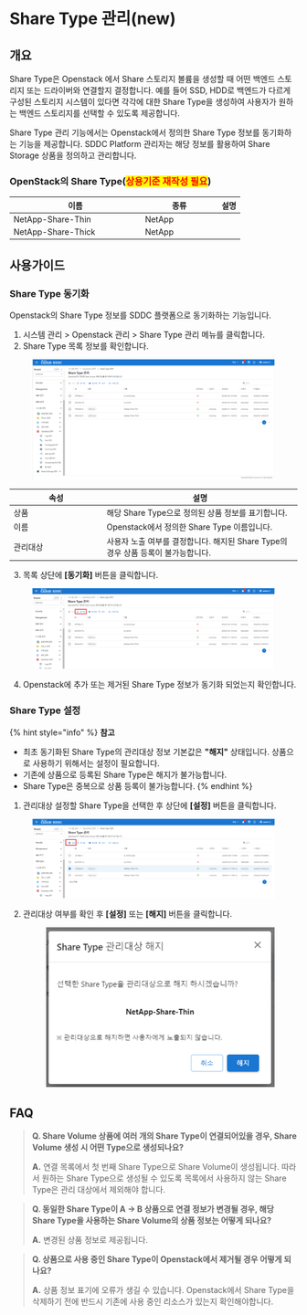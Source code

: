 # Share Type 관리(new)

## 개요

Share Type은 Openstack 에서 Share 스토리지 볼륨을 생성할 때 어떤 백엔드 스토리지 또는 드라이버와 연결할지 결정합니다. 예를 들어 SSD, HDD로 백엔드가 다르게 구성된 스토리지 시스템이 있다면 각각에 대한 Share Type을 생성하여 사용자가 원하는 백엔드 스토리지를 선택할 수 있도록 제공합니다.

Share Type 관리 기능에서는 Openstack에서 정의한 Share Type 정보를 동기화하는 기능을 제공합니다. SDDC Platform 관리자는 해당 정보를 활용하여 Share Storage 상품을 정의하고 관리합니다.



### OpenStack의 Share Type(<mark style="color:red;">상용기준 재작성 필요</mark>)

<table><thead><tr><th width="216.12538651196826">이름</th><th width="120">종류</th><th>설명</th></tr></thead><tbody><tr><td>NetApp-Share-Thin</td><td>NetApp</td><td></td></tr><tr><td>NetApp-Share-Thick</td><td>NetApp</td><td></td></tr></tbody></table>



## 사용가이드

### Share Type 동기화

Openstack의 Share Type 정보를 SDDC 플랫폼으로 동기화하는 기능입니다.

1. 시스템 관리 > Openstack 관리 > Share Type 관리 메뉴를 클릭합니다.
2. Share Type 목록 정보를 확인합니다.

<figure><img src="../../.gitbook/assets/image.png" alt=""><figcaption></figcaption></figure>

<table><thead><tr><th width="149">속성</th><th>설명</th></tr></thead><tbody><tr><td>상품</td><td>해당 Share Type으로 정의된 상품 정보를 표기합니다.</td></tr><tr><td>이름</td><td>Openstack에서 정의한 Share Type 이름입니다.</td></tr><tr><td>관리대상</td><td>사용자 노출 여부를 결정합니다. 해지된 Share Type의 경우 상품 등록이 불가능합니다.</td></tr></tbody></table>

3. 목록 상단에 **\[동기화]** 버튼을 클릭합니다.

<figure><img src="../../.gitbook/assets/image (1).png" alt=""><figcaption></figcaption></figure>

4. Openstack에 추가 또는 제거된 Share Type 정보가 동기화 되었는지 확인합니다.



### Share Type 설정

{% hint style="info" %}
**참고**

* 최초 동기화된 Share Type의 관리대상 정보 기본값은 **"해지"** 상태입니다. 상품으로 사용하기 위해서는 설정이 필요합니다.
* 기존에 상품으로 등록된 Share Type은 해지가 불가능합니다.
* Share Type은 중복으로 상품 등록이 불가능합니다.
{% endhint %}

1. 관리대상 설정할 Share Type을 선택한 후 상단에 **\[설정]** 버튼을 클릭합니다.

<figure><img src="../../.gitbook/assets/image (2).png" alt=""><figcaption></figcaption></figure>

2.  관리대상 여부를 확인 후 **\[설정]** 또는 **\[해지]** 버튼을 클릭합니다.

    <figure><img src="../../.gitbook/assets/image (3).png" alt=""><figcaption></figcaption></figure>

## FAQ

> **Q. Share Volume 상품에 여러 개의 Share Type이 연결되어있을 경우, Share Volume 생성 시 어떤 Type으로 생성되나요?**
>
> **A.** 연결 목록에서 첫 번째 Share Type으로 Share Volume이 생성됩니다. 따라서 원하는 Share Type으로 생성될 수 있도록 목록에서 사용하지 않는 Share Type은 관리 대상에서 제외해야 합니다.

> **Q. 동일한 Share Type이 A -> B 상품으로 연결 정보가 변경될 경우, 해당 Share Type을 사용하는 Share Volume의 상품 정보는 어떻게 되나요?**
>
> **A.** 변경된 상품 정보로 제공됩니다.

> **Q. 상품으로 사용 중인 Share Type이 Openstack에서 제거될 경우 어떻게 되나요?**
>
> **A.** 상품 정보 표기에 오류가 생길 수 있습니다. Openstack에서 Share Type을 삭제하기 전에 반드시 기존에 사용 중인 리소스가 있는지 확인해야합니다.

